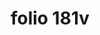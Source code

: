 ---
layout: edition
title: folio 181v
manuscript: Turin, Biblioteca Nazionale, MS N.III.19
sigla: T
iip: t181v.tif
milestone: 362
---